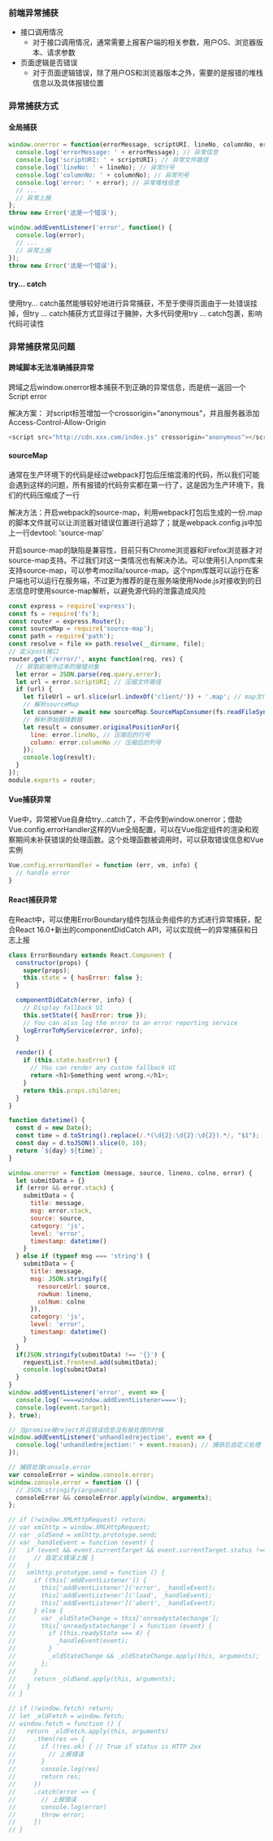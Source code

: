 ### 前端异常捕获
- 接口调用情况
  - 对于接口调用情况，通常需要上报客户端的相关参数，用户OS、浏览器版本、请求参数
- 页面逻辑是否错误
  - 对于页面逻辑错误，除了用户OS和浏览器版本之外，需要的是报错的堆栈信息以及具体报错位置

### 异常捕获方式
#### 全局捕获
```js
window.onerror = function(errorMessage, scriptURI, lineNo, columnNo, error) {
  console.log('errorMessage: ' + errorMessage); // 异常信息
  console.log('scriptURI: ' + scriptURI); // 异常文件路径
  console.log('lineNo: ' + lineNo); // 异常行号
  console.log('columnNo: ' + columnNo); // 异常列号
  console.log('error: ' + error); // 异常堆栈信息
  // ...
  // 异常上报
};
throw new Error('这是一个错误');
```
```js
window.addEventListener('error', function() {
  console.log(error);
  // ...
  // 异常上报
});
throw new Error('这是一个错误');
```
#### try... catch
使用try... catch虽然能够较好地进行异常捕获，不至于使得页面由于一处错误挂掉，但try ... catch捕获方式显得过于臃肿，大多代码使用try ... catch包裹，影响代码可读性

### 异常捕获常见问题
#### 跨域脚本无法准确捕获异常
跨域之后window.onerror根本捕获不到正确的异常信息，而是统一返回一个Script error

解决方案： 对script标签增加一个crossorigin="anonymous"，并且服务器添加Access-Control-Allow-Origin
```js
<script src="http://cdn.xxx.com/index.js" crossorigin="anonymous"></script>
```
#### sourceMap
通常在生产环境下的代码是经过webpack打包后压缩混淆的代码，所以我们可能会遇到这样的问题，所有报错的代码夯实都在第一行了，这是因为生产环境下，我们的代码压缩成了一行

解决方法：开启webpack的source-map，利用webpack打包后生成的一份.map的脚本文件就可以让浏览器对错误位置进行追踪了；就是webpack.config.js中加上一行devtool: 'source-map'

开启source-map的缺陷是兼容性，目前只有Chrome浏览器和Firefox浏览器才对source-map支持。不过我们对这一类情况也有解决办法。可以使用引入npm库来支持source-map，可以参考mozilla/source-map。这个npm库既可以运行在客户端也可以运行在服务端，不过更为推荐的是在服务端使用Node.js对接收到的日志信息时使用source-map解析，以避免源代码的泄露造成风险
```js
const express = require('express');
const fs = require('fs');
const router = express.Router();
const sourceMap = require('source-map');
const path = require('path');
const resolve = file => path.resolve(__dirname, file);
// 定义post接口
router.get('/error/', async function(req, res) {
  // 获取前端传过来的报错对象
  let error = JSON.parse(req.query.error);
  let url = error.scriptURI; // 压缩文件路径
  if (url) {
    let fileUrl = url.slice(url.indexOf('client/')) + '.map'; // map文件路径
    // 解析sourceMap
    let consumer = await new sourceMap.SourceMapConsumer(fs.readFileSync(resolve('../' + fileUrl), 'utf8')); // 返回一个promise对象
    // 解析原始报错数据
    let result = consumer.originalPositionFor({
      line: error.lineNo, // 压缩后的行号
      column: error.columnNo // 压缩后的列号
    });
    console.log(result);
  }
});
module.exports = router;
```

#### Vue捕获异常
Vue中，异常被Vue自身给try...catch了，不会传到window.onerror；借助Vue.config.errorHandler这样的Vue全局配置，可以在Vue指定组件的渲染和观察期间未补获错误的处理函数。这个处理函数被调用时，可以获取错误信息和Vue实例
```js
Vue.config.errorHandler = function (err, vm, info) {
  // handle error
}
```

#### React捕获异常
在React中，可以使用ErrorBoundary组件包括业务组件的方式进行异常捕获，配合React 16.0+新出的componentDidCatch API，可以实现统一的异常捕获和日志上报
```js
class ErrorBoundary extends React.Component {
  constructor(props) {
    super(props);
    this.state = { hasError: false };
  }

  componentDidCatch(error, info) {
    // Display fallback UI
    this.setState({ hasError: true });
    // You can also log the error to an error reporting service
    logErrorToMyService(error, info);
  }

  render() {
    if (this.state.hasError) {
      // You can render any custom fallback UI
      return <h1>Something went wrong.</h1>;
    }
    return this.props.children;
  }
}
```


```js
function datetime() {
  const d = new Date();
  const time = d.toString().replace(/.*(\d{2}:\d{2}:\d{2}).*/, "$1");
  const day = d.toJSON().slice(0, 10);
  return `${day} ${time}`;
}

window.onerror = function (message, source, lineno, colno, error) {
  let submitData = {}
  if (error && error.stack) {
    submitData = {
      title: message,
      msg: error.stack,
      source: source,
      category: 'js',
      level: 'error',
      timestamp: datetime()
    }
  } else if (typeof msg === 'string') {
    submitData = {
      title: message,
      msg: JSON.stringify({
        resourceUrl: source,
        rowNum: lineno,
        colNum: colno
      }),
      category: 'js',
      level: 'error',
      timestamp: datetime()
    }
  }
  if(JSON.stringify(submitData) !== '{}') {
    requestList.frontend.add(submitData);
    console.log(submitData)
  }
}
window.addEventListener('error', event => {
  console.log('====window.addEventListener====');
  console.log(event.target);
}, true);

// 当promise被reject并且错误信息没有被处理的时候
window.addEventListener('unhandledrejection', event => {
  console.log('unhandledrejection:' + event.reason); // 捕获后自定义处理
});

// 捕获处理console.error
var consoleError = window.console.error;
window.console.error = function () {
  // JSON.stringify(arguments)
  consoleError && consoleError.apply(window, arguments);
};

// if (!window.XMLHttpRequest) return;
// var xmlhttp = window.XMLHttpRequest;
// var _oldSend = xmlhttp.prototype.send;
// var _handleEvent = function (event) {
//   if (event && event.currentTarget && event.currentTarget.status !== 200) {
//     // 自定义错误上报 }
//   }
//   xmlhttp.prototype.send = function () {
//     if (this['addEventListener']) {
//       this['addEventListener']('error', _handleEvent);
//       this['addEventListener']('load', _handleEvent);
//       this['addEventListener']('abort', _handleEvent);
//     } else {
//       var _oldStateChange = this['onreadystatechange'];
//       this['onreadystatechange'] = function (event) {
//         if (this.readyState === 4) {
//           _handleEvent(event);
//         }
//         _oldStateChange && _oldStateChange.apply(this, arguments);
//       };
//     }
//     return _oldSend.apply(this, arguments);
//   }
// }

// if (!window.fetch) return;
// let _oldFetch = window.fetch;
// window.fetch = function () {
//   return _oldFetch.apply(this, arguments)
//     .then(res => {
//       if (!res.ok) { // True if status is HTTP 2xx
//         // 上报错误
//       }
//       console.log(res)
//       return res;
//     })
//     .catch(error => {
//       // 上报错误
//       console.log(error)
//       throw error;
//     })
// }
```
